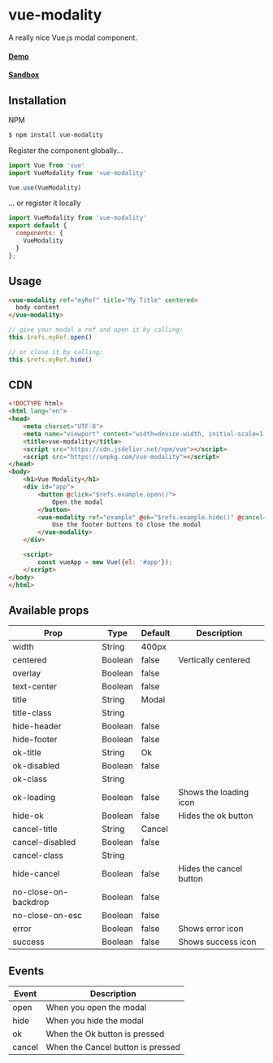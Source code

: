 # vue-modality
A really nice Vue.js modal component.
#### [Demo](https://ovictorpereira.github.io/vue-modality/ "Demo")
#### [Sandbox](https://jsfiddle.net/ovictorpereira/hceu6mz4/15/ "Sandbox")

## Installation
NPM
```bash
$ npm install vue-modality
``` 
Register the component globally...
```js
import Vue from 'vue'
import VueModality from 'vue-modality'

Vue.use(VueModality)
```

... or register it locally
```js
import VueModality from 'vue-modality'
export default {
  components: {
    VueModality
  }
};
```

## Usage
```html
<vue-modality ref="myRef" title="My Title" centered>
  body content
</vue-modality>
```
```js
// give your modal a ref and open it by calling:
this.$refs.myRef.open()

// or close it by calling:
this.$refs.myRef.hide()

```

## CDN
```html
<!DOCTYPE html>
<html lang="en">
<head>
    <meta charset="UTF-8">
    <meta name="viewport" content="width=device-width, initial-scale=1.0">
    <title>vue-modality</title>
    <script src="https://cdn.jsdelivr.net/npm/vue"></script>
    <script src="https://unpkg.com/vue-modality"></script>
</head>
<body>
    <h1>Vue Modality</h1>
    <div id="app">
        <button @click="$refs.example.open()">
            Open the modal
        </button>
        <vue-modality ref="example" @ok="$refs.example.hide()" @cancel="$refs.example.hide()" title="Modal" centered>
            Use the footer buttons to close the modal
        </vue-modality>
    </div>

    <script>
        const vueApp = new Vue({el: '#app'});
    </script>
</body>
</html>
```

## Available props

| Prop                             | Type             | Default                | Description              |
|--------------------------|---------------|--------------------|----------------------|
| width         |               String |    400px                   |                                             |
| centered   | Boolean           | false                    | Vertically  centered   |
| overlay    | Boolean           | false     |  |
| text-center         |               Boolean |    false                   |                                             |
| title     |         String           |     Modal                |                             |
| title-class   | String           |                        |                                           |
| hide-header     | Boolean           |      false                  |                 |
| hide-footer     | Boolean           |         false               |                 |
| ok-title     | String           |            Ok            |                  |
| ok-disabled     | Boolean           |         false               |                 |
| ok-class     | String           |                        |                 |
| ok-loading     | Boolean           |        false          |      Shows the loading icon           |
| hide-ok     | Boolean           |      false                  |       Hides the ok button          |
| cancel-title     | String           |          Cancel              |                |
| cancel-disabled     | Boolean           |         false               |                 |
| cancel-class     | String           |                        |                 |
| hide-cancel     | Boolean           |      false                  |       Hides the cancel button          |
| no-close-on-backdrop     | Boolean           |      false                  |               |
| no-close-on-esc     | Boolean           |      false                  |               |
| error     | Boolean           |      false                  |      Shows error icon         |
| success     | Boolean           |      false                  |      Shows success icon         |

## Events
| Event    |  Description |
|----------|--------------|
| open     |  When you open the modal       |
| hide     |   When you hide the modal       |
| ok        |    When the Ok button is pressed      |
| cancel        |    When the Cancel button is pressed      |